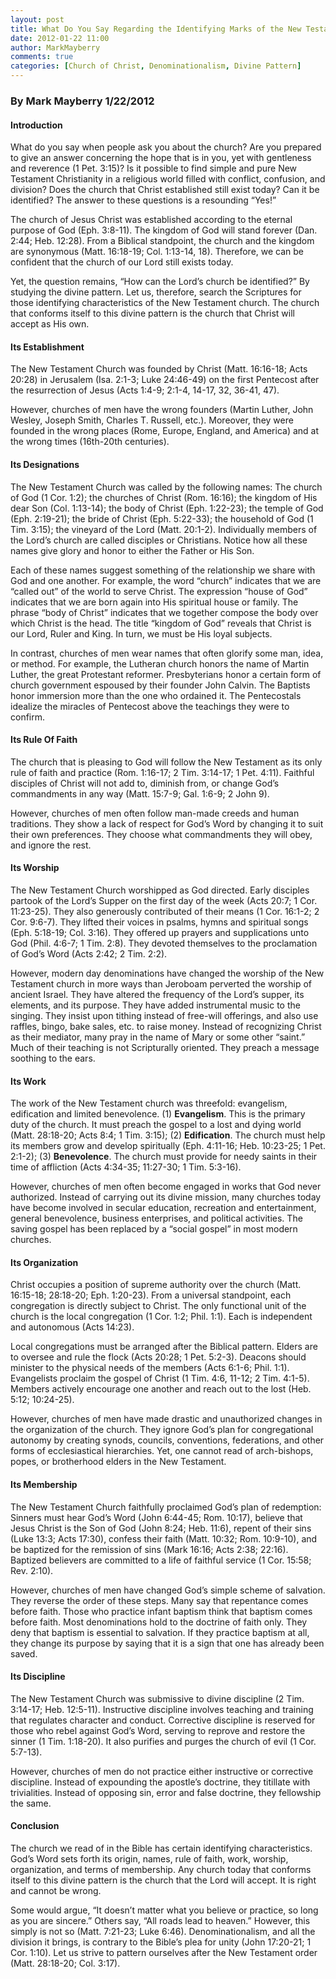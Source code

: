 ```yaml
---
layout: post
title: What Do You Say Regarding the Identifying Marks of the New Testament Church
date: 2012-01-22 11:00
author: MarkMayberry
comments: true
categories: [Church of Christ, Denominationalism, Divine Pattern]
---
```

<h3><b>By Mark Mayberry
1/22/2012</b></h3>
<h4>Introduction</h4>
What do you say when people ask you about the church? Are you prepared to give an answer concerning the hope that is in you, yet with gentleness and reverence (1 Pet. 3:15)? Is it possible to find simple and pure New Testament Christianity in a religious world filled with conflict, confusion, and division? Does the church that Christ established still exist today? Can it be identified? The answer to these questions is a resounding “Yes!”

The church of Jesus Christ was established according to the eternal purpose of God (Eph. 3:8-11). The kingdom of God will stand forever (Dan. 2:44; Heb. 12:28). From a Biblical standpoint, the church and the kingdom are synonymous (Matt. 16:18-19; Col. 1:13-14, 18). Therefore, we can be confident that the church of our Lord still exists today.

Yet, the question remains, “How can the Lord’s church be identified?” By studying the divine pattern. Let us, therefore, search the Scriptures for those identifying characteristics of the New Testament church. The church that conforms itself to this divine pattern is the church that Christ will accept as His own.
<h4>Its Establishment</h4>
The New Testament Church was founded by Christ (Matt. 16:16-18; Acts 20:28) in Jerusalem (Isa. 2:1-3; Luke 24:46-49) on the first Pentecost after the resurrection of Jesus (Acts 1:4-9; 2:1-4, 14-17, 32, 36-41, 47).

However, churches of men have the wrong founders (Martin Luther, John Wesley, Joseph Smith, Charles T. Russell, etc.). Moreover, they were founded in the wrong places (Rome, Europe, England, and America) and at the wrong times (16th-20th centuries).
<h4>Its Designations</h4>
The New Testament Church was called by the following names: The church of God (1 Cor. 1:2); the churches of Christ (Rom. 16:16); the kingdom of His dear Son (Col. 1:13-14); the body of Christ (Eph. 1:22-23); the temple of God (Eph. 2:19-21); the bride of Christ (Eph. 5:22-33); the household of God (1 Tim. 3:15); the vineyard of the Lord (Matt. 20:1-2). Individually members of the Lord’s church are called disciples or Christians. Notice how all these names give glory and honor to either the Father or His Son.

Each of these names suggest something of the relationship we share with God and one another. For example, the word “church” indicates that we are “called out” of the world to serve Christ. The expression “house of God” indicates that we are born again into His spiritual house or family. The phrase “body of Christ” indicates that we together compose the body over which Christ is the head. The title “kingdom of God” reveals that Christ is our Lord, Ruler and King. In turn, we must be His loyal subjects.

In contrast, churches of men wear names that often glorify some man, idea, or method. For example, the Lutheran church honors the name of Martin Luther, the great Protestant reformer. Presbyterians honor a certain form of church government espoused by their founder John Calvin. The Baptists honor immersion more than the one who ordained it. The Pentecostals idealize the miracles of Pentecost above the teachings they were to confirm.
<h4>Its Rule Of Faith</h4>
The church that is pleasing to God will follow the New Testament as its only rule of faith and practice (Rom. 1:16-17; 2 Tim. 3:14-17; 1 Pet. 4:11). Faithful disciples of Christ will not add to, diminish from, or change God’s commandments in any way (Matt. 15:7-9; Gal. 1:6-9; 2 John 9).

However, churches of men often follow man-made creeds and human traditions. They show a lack of respect for God’s Word by changing it to suit their own preferences. They choose what commandments they will obey, and ignore the rest.
<h4>Its Worship</h4>
The New Testament Church worshipped as God directed. Early disciples partook of the Lord’s Supper on the first day of the week (Acts 20:7; 1 Cor. 11:23-25). They also generously contributed of their means (1 Cor. 16:1-2; 2 Cor. 9:6-7). They lifted their voices in psalms, hymns and spiritual songs (Eph. 5:18-19; Col. 3:16). They offered up prayers and supplications unto God (Phil. 4:6-7; 1 Tim. 2:8). They devoted themselves to the proclamation of God’s Word (Acts 2:42; 2 Tim. 2:2).

However, modern day denominations have changed the worship of the New Testament church in more ways than Jeroboam perverted the worship of ancient Israel. They have altered the frequency of the Lord’s supper, its elements, and its purpose. They have added instrumental music to the singing. They insist upon tithing instead of free-will offerings, and also use raffles, bingo, bake sales, etc. to raise money. Instead of recognizing Christ as their mediator, many pray in the name of Mary or some other “saint.” Much of their teaching is not Scripturally oriented. They preach a message soothing to the ears.
<h4>Its Work</h4>
The work of the New Testament church was threefold: evangelism, edification and limited benevolence. (1) <b>Evangelism</b>. This is the primary duty of the church. It must preach the gospel to a lost and dying world (Matt. 28:18-20; Acts 8:4; 1 Tim. 3:15); (2) <b>Edification</b>. The church must help its members grow and develop spiritually (Eph. 4:11-16; Heb. 10:23-25; 1 Pet. 2:1-2); (3) <b>Benevolence</b>. The church must provide for needy saints in their time of affliction (Acts 4:34-35; 11:27-30; 1 Tim. 5:3-16).

However, churches of men often become engaged in works that God never authorized. Instead of carrying out its divine mission, many churches today have become involved in secular education, recreation and entertainment, general benevolence, business enterprises, and political activities. The saving gospel has been replaced by a “social gospel” in most modern churches.
<h4>Its Organization</h4>
Christ occupies a position of supreme authority over the church (Matt. 16:15-18; 28:18-20; Eph. 1:20-23). From a universal standpoint, each congregation is directly subject to Christ. The only functional unit of the church is the local congregation (1 Cor. 1:2; Phil. 1:1). Each is independent and autonomous (Acts 14:23).

Local congregations must be arranged after the Biblical pattern. Elders are to oversee and rule the flock (Acts 20:28; 1 Pet. 5:2-3). Deacons should minister to the physical needs of the members (Acts 6:1-6; Phil. 1:1). Evangelists proclaim the gospel of Christ (1 Tim. 4:6, 11-12; 2 Tim. 4:1-5). Members actively encourage one another and reach out to the lost (Heb. 5:12; 10:24-25).

However, churches of men have made drastic and unauthorized changes in the organization of the church. They ignore God’s plan for congregational autonomy by creating synods, councils, conventions, federations, and other forms of ecclesiastical hierarchies. Yet, one cannot read of arch-bishops, popes, or brotherhood elders in the New Testament.
<h4>Its Membership</h4>
The New Testament Church faithfully proclaimed God’s plan of redemption: Sinners must hear God’s Word (John 6:44-45; Rom. 10:17), believe that Jesus Christ is the Son of God (John 8:24; Heb. 11:6), repent of their sins (Luke 13:3; Acts 17:30), confess their faith (Matt. 10:32; Rom. 10:9-10), and be baptized for the remission of sins (Mark 16:16; Acts 2:38; 22:16). Baptized believers are committed to a life of faithful service (1 Cor. 15:58; Rev. 2:10).

However, churches of men have changed God’s simple scheme of salvation. They reverse the order of these steps. Many say that repentance comes before faith. Those who practice infant baptism think that baptism comes before faith. Most denominations hold to the doctrine of faith only. They deny that baptism is essential to salvation. If they practice baptism at all, they change its purpose by saying that it is a sign that one has already been saved.
<h4>Its Discipline</h4>
The New Testament Church was submissive to divine discipline (2 Tim. 3:14-17; Heb. 12:5-11). Instructive discipline involves teaching and training that regulates character and conduct. Corrective discipline is reserved for those who rebel against God’s Word, serving to reprove and restore the sinner (1 Tim. 1:18-20). It also purifies and purges the church of evil (1 Cor. 5:7-13).

However, churches of men do not practice either instructive or corrective discipline. Instead of expounding the apostle’s doctrine, they titillate with trivialities. Instead of opposing sin, error and false doctrine, they fellowship the same.
<h4>Conclusion</h4>
The church we read of in the Bible has certain identifying characteristics. God’s Word sets forth its origin, names, rule of faith, work, worship, organization, and terms of membership. Any church today that conforms itself to this divine pattern is the church that the Lord will accept. It is right and cannot be wrong.

Some would argue, “It doesn’t matter what you believe or practice, so long as you are sincere.” Others say, “All roads lead to heaven.” However, this simply is not so (Matt. 7:21-23; Luke 6:46). Denominationalism, and all the division it brings, is contrary to the Bible’s plea for unity (John 17:20-21; 1 Cor. 1:10). Let us strive to pattern ourselves after the New Testament order (Matt. 28:18-20; Col. 3:17).
